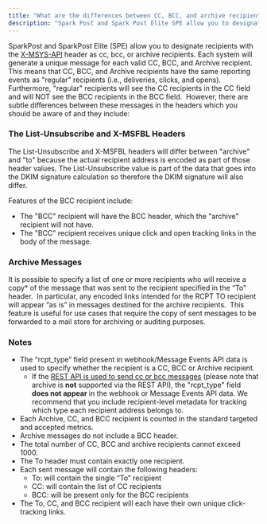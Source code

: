 ```yaml
---
title: "What are the differences between CC, BCC, and archive recipients?"
description: "Spark Post and Spark Post Elite SPE allow you to designate recipients with the X MSYS API header as cc bcc or archive recipients Each system will generate a unique message for each valid CC BCC and Archive recipient This means that CC BCC and Archive recipients have the same..."
---
```


SparkPost and SparkPost Elite (SPE) allow you to designate recipients with the [X-MSYS-API](https://www.sparkpost.com/api#/reference/smtp-api) header as cc, bcc, or archive recipients. Each system will generate a unique message for each valid CC, BCC, and Archive recipient.  This means that CC, BCC, and Archive recipients have the same reporting events as "regular" recipients (i.e., deliveries, clicks, and opens).  Furthermore, "regular" recipients will see the CC recipients in the CC field and will NOT see the BCC recipients in the BCC field.  However, there are subtle differences between these messages in the headers which you should be aware of and they include:

### The List-Unsubscribe and X-MSFBL Headers 

The List-Unsubscribe and X-MSFBL headers will differ between "archive" and "to" because the actual recipient address is encoded as part of those header values. The List-Unsubscribe value is part of the data that goes into the DKIM signature calculation so therefore the DKIM signature will also differ.

Features of the BCC recipient include:

* The "BCC" recipient will have the BCC header, which the "archive" recipient will not have.
* The "BCC" recipient receives unique click and open tracking links in the body of the message.

### Archive Messages 

It is possible to specify a list of one or more recipients who will receive a copy* of the message that was sent to the recipient specified in the “To” header.  In particular, any encoded links intended for the RCPT TO recipient will appear “as is” in messages destined for the archive recipients.  This feature is useful for use cases that require the copy of sent messages to be forwarded to a mail store for archiving or auditing purposes.

### Notes 

*   The “rcpt_type” field present in webhook/Message Events API data is used to specify whether the recipient is a CC, BCC or Archive recipient.
	* If the [REST API is used to send cc or bcc messages](https://support.sparkpost.com/customer/portal/articles/2432290) (please note that archive is **not** supported via the REST API), the "rcpt_type" field **does not appear**            in the webhook or Message Events API data. We recommend that you include recipient-level metadata for tracking which type each recipient address belongs to.
*   Each Archive, CC, and BCC recipient is counted in the standard targeted and accepted metrics.
*   Archive messages do not include a BCC header.
*   The total number of CC, BCC and archive recipients cannot exceed 1000.
*   The To header must contain exactly one recipient.
*   Each sent message will contain the following headers:
    *   To: will contain the single “To” recipient
    *   CC: will contain the list of CC recipients
    *   BCC: will be present only for the BCC recipients
*   The To, CC, and BCC recipient will each have their own unique click-tracking links.
